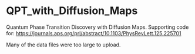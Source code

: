 # QPT_with_Diffusion_Maps
Quantum Phase Transition Discovery with Diffusion Maps.
Supporting code for:
https://journals.aps.org/prl/abstract/10.1103/PhysRevLett.125.225701

Many of the data files were too large to upload. 
